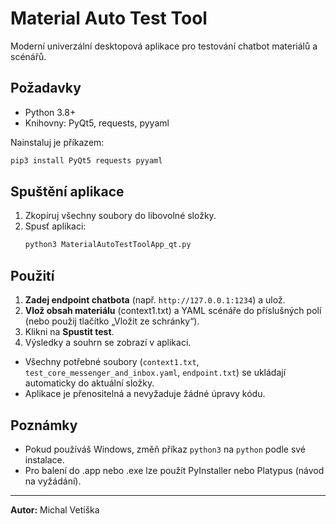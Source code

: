 # Material Auto Test Tool

Moderní univerzální desktopová aplikace pro testování chatbot materiálů a scénářů.

## Požadavky
- Python 3.8+
- Knihovny: PyQt5, requests, pyyaml

Nainstaluj je příkazem:
```bash
pip3 install PyQt5 requests pyyaml
```

## Spuštění aplikace
1. Zkopíruj všechny soubory do libovolné složky.
2. Spusť aplikaci:
   ```bash
   python3 MaterialAutoTestToolApp_qt.py
   ```

## Použití
1. **Zadej endpoint chatbota** (např. `http://127.0.0.1:1234`) a ulož.
2. **Vlož obsah materiálu** (context1.txt) a YAML scénáře do příslušných polí (nebo použij tlačítko „Vložit ze schránky“).
3. Klikni na **Spustit test**.
4. Výsledky a souhrn se zobrazí v aplikaci.

- Všechny potřebné soubory (`context1.txt`, `test_core_messenger_and_inbox.yaml`, `endpoint.txt`) se ukládají automaticky do aktuální složky.
- Aplikace je přenositelná a nevyžaduje žádné úpravy kódu.

## Poznámky
- Pokud používáš Windows, změň příkaz `python3` na `python` podle své instalace.
- Pro balení do .app nebo .exe lze použít PyInstaller nebo Platypus (návod na vyžádání).

---

**Autor:**
Michal Vetiška
